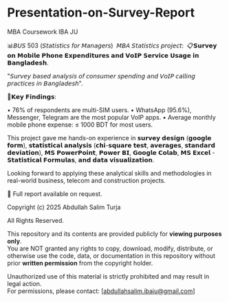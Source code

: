 # Presentation-on-Survey-Report

MBA Coursework 
IBA JU 

📊𝘉𝘜𝘚 503 (𝘚𝘵𝘢𝘵𝘪𝘴𝘵𝘪𝘤𝘴 𝘧𝘰𝘳 𝘔𝘢𝘯𝘢𝘨𝘦𝘳𝘴) 
𝘔𝘉𝘈 𝘚𝘵𝘢𝘵𝘪𝘴𝘵𝘪𝘤𝘴 𝘱𝘳𝘰𝘫𝘦𝘤𝘵: 
📋𝗦𝘂𝗿𝘃𝗲𝘆 𝗼𝗻 𝗠𝗼𝗯𝗶𝗹𝗲 𝗣𝗵𝗼𝗻𝗲 𝗘𝘅𝗽𝗲𝗻𝗱𝗶𝘁𝘂𝗿𝗲𝘀 𝗮𝗻𝗱 𝗩𝗼𝗜𝗣 𝗦𝗲𝗿𝘃𝗶𝗰𝗲 𝗨𝘀𝗮𝗴𝗲 𝗶𝗻 𝗕𝗮𝗻𝗴𝗹𝗮𝗱𝗲𝘀𝗵.

"𝘚𝘶𝘳𝘷𝘦𝘺 𝘣𝘢𝘴𝘦𝘥 𝘢𝘯𝘢𝘭𝘺𝘴𝘪𝘴 𝘰𝘧 𝘤𝘰𝘯𝘴𝘶𝘮𝘦𝘳 𝘴𝘱𝘦𝘯𝘥𝘪𝘯𝘨 𝘢𝘯𝘥 𝘝𝘰𝘐𝘗 𝘤𝘢𝘭𝘭𝘪𝘯𝘨 𝘱𝘳𝘢𝘤𝘵𝘪𝘤𝘦𝘴 𝘪𝘯 𝘉𝘢𝘯𝘨𝘭𝘢𝘥𝘦𝘴𝘩".

📝𝗞𝗲𝘆 𝗙𝗶𝗻𝗱𝗶𝗻𝗴𝘀:

• 76% of respondents are multi-SIM users.
• WhatsApp (95.6%), Messenger, Telegram are the most popular VoIP apps.
• Average monthly mobile phone expense: ≤ 1000 BDT for most users.


This project gave me hands-on experience in 𝘀𝘂𝗿𝘃𝗲𝘆 𝗱𝗲𝘀𝗶𝗴𝗻 (𝗴𝗼𝗼𝗴𝗹𝗲 𝗳𝗼𝗿𝗺), 𝘀𝘁𝗮𝘁𝗶𝘀𝘁𝗶𝗰𝗮𝗹 𝗮𝗻𝗮𝗹𝘆𝘀𝗶𝘀 (𝗰𝗵𝗶-𝘀𝗾𝘂𝗮𝗿𝗲 𝘁𝗲𝘀𝘁, 𝗮𝘃𝗲𝗿𝗮𝗴𝗲𝘀, 𝘀𝘁𝗮𝗻𝗱𝗮𝗿𝗱 𝗱𝗲𝘃𝗶𝗮𝘁𝗶𝗼𝗻), 𝗠𝗦 𝗣𝗼𝘄𝗲𝗿𝗣𝗼𝗶𝗻𝘁, 𝗣𝗼𝘄𝗲𝗿 𝗕𝗜, 𝗚𝗼𝗼𝗴𝗹𝗲 𝗖𝗼𝗹𝗮𝗯, 𝗠𝗦 𝗘𝘅𝗰𝗲𝗹 - 𝗦𝘁𝗮𝘁𝗶𝘀𝘁𝗶𝗰𝗮𝗹 𝗙𝗼𝗿𝗺𝘂𝗹𝗮𝘀, 𝗮𝗻𝗱 𝗱𝗮𝘁𝗮 𝘃𝗶𝘀𝘂𝗮𝗹𝗶𝘇𝗮𝘁𝗶𝗼𝗻.

Looking forward to applying these analytical skills and methodologies in real-world business, telecom and construction projects.

🔗 Full report available on request.




Copyright (c) 2025 Abdullah Salim Turja 

All Rights Reserved.

This repository and its contents are provided publicly for **viewing purposes only**.  
You are NOT granted any rights to copy, download, modify, distribute, or otherwise use the code, data, or documentation in this repository without prior **written permission** from the copyright holder.  

Unauthorized use of this material is strictly prohibited and may result in legal action.  
For permissions, please contact: [abdullahsalim.ibaju@gmail.com]

